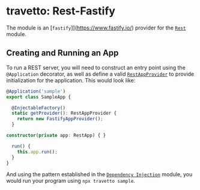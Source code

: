 travetto: Rest-Fastify
===
The module is an [`fastify`]](https://www.fastify.io/) provider for the [`Rest`](https://github.com/travetto/travetto/tree/master/module/rest) module.

## Creating and Running an App
To run a REST server, you will need to construct an entry point using the `@Application` decorator, as well as define a valid [`RestAppProvider`](./src/types.ts) to provide initialization for the application.  This would look like:

```typescript
@Application('sample')
export class SampleApp {

  @InjectableFactory()
  static getProvider(): RestAppProvider {
    return new FastifyAppProvider();
  }

constructor(private app: RestApp) { }

  run() {
    this.app.run();
  }
}
```

And using the pattern established in the [`Dependency Injection`](https://github.com/travetto/travetto/tree/master/module/di) module, you would run your program using `npx travetto sample`.